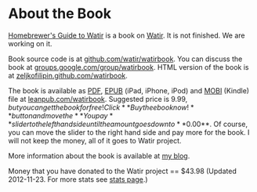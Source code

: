 # About the Book

[Homebrewer's Guide to Watir](https://leanpub.com/watirbook) is a book on [Watir](http://watir.com/). It is not finished. We are working on it.

Book source code is at [github.com/watir/watirbook](https://github.com/watir/watirbook). You can discuss the book at [groups.google.com/group/watirbook](http://groups.google.com/group/watirbook/). HTML version of the book is at [zeljkofilipin.github.com/watirbook](http://zeljkofilipin.github.com/watirbook/).

The book is available as [PDF](http://en.wikipedia.org/wiki/Portable_Document_Format), [EPUB](http://en.wikipedia.org/wiki/EPUB) (iPad, iPhone, iPod) and [MOBI](http://en.wikipedia.org/wiki/Mobipocket) (Kindle) file at [leanpub.com/watirbook](https://leanpub.com/watirbook). Suggested price is $9.99, but you can get the book for free! Click **Buy the ebook now!** button and move the **You pay** slider to the left hand side until the amount goes down to **$0.00**. Of course, you can move the slider to the right hand side and pay more for the book. I will not keep the money, all of it goes to Watir project.

More information about the book is available at [my blog](http://filipin.eu/homebrewers-guide-to-watir-0-8-0/).

Money that you have donated to the Watir project == $43.98 (Updated 2012-11-23. For more stats see [stats page](https://github.com/zeljkofilipin/watirbook/blob/master/stats.md).)
